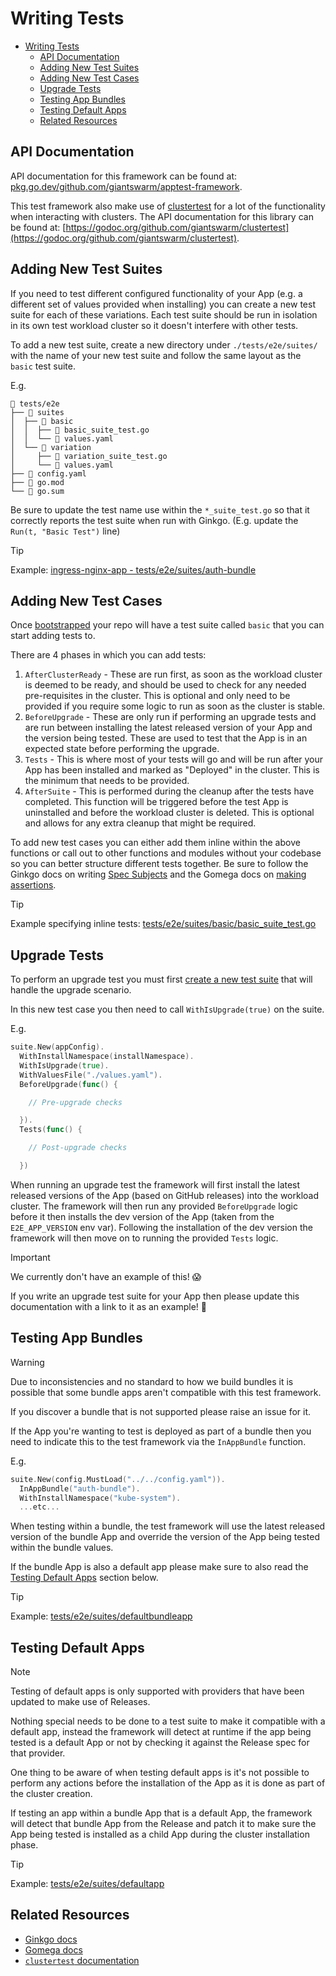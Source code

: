 # Writing Tests

- [Writing Tests](#writing-tests)
  - [API Documentation](#api-documentation)
  - [Adding New Test Suites](#adding-new-test-suites)
  - [Adding New Test Cases](#adding-new-test-cases)
  - [Upgrade Tests](#upgrade-tests)
  - [Testing App Bundles](#testing-app-bundles)
  - [Testing Default Apps](#testing-default-apps)
  - [Related Resources](#related-resources)

## API Documentation

API documentation for this framework can be found at: [pkg.go.dev/github.com/giantswarm/apptest-framework](https://pkg.go.dev/github.com/giantswarm/apptest-framework).

This test framework also make use of [clustertest](https://github.com/giantswarm/clustertest) for a lot of the functionality when interacting with clusters. The API documentation for this library can be found at: [https://godoc.org/github.com/giantswarm/clustertest](https://godoc.org/github.com/giantswarm/clustertest).

## Adding New Test Suites

If you need to test different configured functionality of your App (e.g. a different set of values provided when installing) you can create a new test suite for each of these variations. Each test suite should be run in isolation in its own test workload cluster so it doesn't interfere with other tests.

To add a new test suite, create a new directory under `./tests/e2e/suites/` with the name of your new test suite and follow the same layout as the `basic` test suite.

E.g.

```plain
📂 tests/e2e
├── 📂 suites
│  ├── 📂 basic
│  │  ├── 📄 basic_suite_test.go
│  │  └── 📄 values.yaml
│  └── 📂 variation
│     ├── 📄 variation_suite_test.go
│     └── 📄 values.yaml
├── 📄 config.yaml
├── 📄 go.mod
└── 📄 go.sum
```

Be sure to update the test name use within the `*_suite_test.go` so that it correctly reports the test suite when run with Ginkgo. (E.g. update the `Run(t, "Basic Test")` line)

> [!TIP]
> Example: [ingress-nginx-app - tests/e2e/suites/auth-bundle](https://github.com/giantswarm/ingress-nginx-app/tree/d3269ccf2e5d3cc044f9a4ea7c291c84806be75c/tests/e2e/suites/auth-bundle)

## Adding New Test Cases

Once [bootstrapped](https://github.com/giantswarm/apptest-framework#installation) your repo will have a test suite called `basic` that you can start adding tests to.

There are 4 phases in which you can add tests:

1. `AfterClusterReady` - These are run first, as soon as the workload cluster is deemed to be ready, and should be used to check for any needed pre-requisites in the cluster. This is optional and only need to be provided if you require some logic to run as soon as the cluster is stable.
1. `BeforeUpgrade` - These are only run if performing an upgrade tests and are run between installing the latest released version of your App and the version being tested. These are used to test that the App is in an expected state before performing the upgrade.
1. `Tests` - This is where most of your tests will go and will be run after your App has been installed and marked as "Deployed" in the cluster. This is the minimum that needs to be provided.
1. `AfterSuite` - This is performed during the cleanup after the tests have completed. This function will be triggered before the test App is uninstalled and before the workload cluster is deleted. This is optional and allows for any extra cleanup that might be required.

To add new test cases you can either add them inline within the above functions or call out to other functions and modules without your codebase so you can better structure different tests together. Be sure to follow the Ginkgo docs on writing [Spec Subjects](https://onsi.github.io/ginkgo/#spec-subjects-it) and the Gomega docs on [making assertions](https://onsi.github.io/gomega/#making-assertions).

> [!TIP]
> Example specifying inline tests: [tests/e2e/suites/basic/basic_suite_test.go](https://github.com/giantswarm/apptest-framework/blob/534f57426d183921e042e09cf6694ac2756d3862/tests/e2e/suites/basic/basic_suite_test.go#L80-L100)

## Upgrade Tests

To perform an upgrade test you must first [create a new test suite](#adding-new-test-suites) that will handle the upgrade scenario.

In this new test case you then need to call `WithIsUpgrade(true)` on the suite.

E.g.

```go
suite.New(appConfig).
  WithInstallNamespace(installNamespace).
  WithIsUpgrade(true).
  WithValuesFile("./values.yaml").
  BeforeUpgrade(func() {

    // Pre-upgrade checks

  }).
  Tests(func() {

    // Post-upgrade checks

  })
```

When running an upgrade test the framework will first install the latest released versions of the App (based on GitHub releases) into the workload cluster. The framework will then run any provided `BeforeUpgrade` logic before it then installs the dev version of the App (taken from the `E2E_APP_VERSION` env var). Following the installation of the dev version the framework will then move on to running the provided `Tests` logic.

> [!IMPORTANT]
> We currently don't have an example of this! 😱
>
> If you write an upgrade test suite for your App then please update this documentation with a link to it as an example! 💙

## Testing App Bundles

> [!WARNING]
> Due to inconsistencies and no standard to how we build bundles it is possible that some bundle apps aren't compatible with this test framework.
>
> If you discover a bundle that is not supported please raise an issue for it.

If the App you're wanting to test is deployed as part of a bundle then you need to indicate this to the test framework via the `InAppBundle` function.

E.g.

```go
suite.New(config.MustLoad("../../config.yaml")).
  InAppBundle("auth-bundle").
  WithInstallNamespace("kube-system").
  ...etc...
```

When testing within a bundle, the test framework will use the latest released version of the bundle App and override the version of the App being tested within the bundle values.

If the bundle App is also a default app please make sure to also read the [Testing Default Apps](#testing-default-apps) section below.

> [!TIP]
> Example: [tests/e2e/suites/defaultbundleapp](https://github.com/giantswarm/apptest-framework/blob/534f57426d183921e042e09cf6694ac2756d3862/tests/e2e/suites/defaultbundleapp/defaultbundleapp_suite_test.go)

## Testing Default Apps

> [!NOTE]
> Testing of default apps is only supported with providers that have been updated to make use of Releases.

Nothing special needs to be done to a test suite to make it compatible with a default app, instead the framework will detect at runtime if the app being tested is a default App or not by checking it against the Release spec for that provider.

One thing to be aware of when testing default apps is it's not possible to perform any actions before the installation of the App as it is done as part of the cluster creation.

If testing an app within a bundle App that is a default App, the framework will detect that bundle App from the Release and patch it to make sure the App being tested is installed as a child App during the cluster installation phase.

> [!TIP]
> Example: [tests/e2e/suites/defaultapp](https://github.com/giantswarm/apptest-framework/blob/534f57426d183921e042e09cf6694ac2756d3862/tests/e2e/suites/defaultapp/defaultapp_suite_test.go)

## Related Resources

- [Ginkgo docs](https://onsi.github.io/ginkgo/)
- [Gomega docs](https://onsi.github.io/gomega/)
- [`clustertest` documentation](https://pkg.go.dev/github.com/giantswarm/clustertest)
